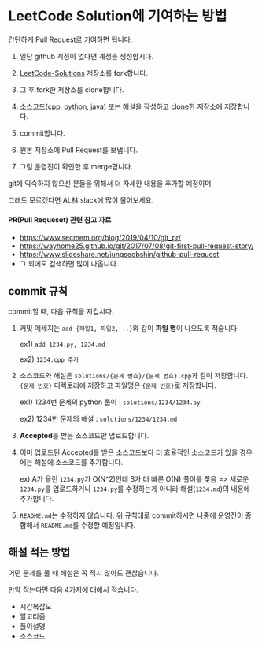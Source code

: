 # LeetCode Solution에 기여하는 방법

간단하게 Pull Request로 기여하면 됩니다.



1. 일단 github 계정이 없다면 계정을 생성합시다.

2. [LeetCode-Solutions](https://github.com/all1m-algorithm-study/LeetCode-Solutions) 저장소를 fork합니다.
3. 그 후 fork한 저장소를 clone합니다.
4. 소스코드(cpp, python, java) 또는 해설을 작성하고 clone한 저장소에 저장합니다.
5. commit합니다.
6. 원본 저장소에 Pull Request를 보냅니다.
7. 그럼 운영진이 확인한 후 merge합니다.



git에 익숙하지 않으신 분들을 위해서 더 자세한 내용을 추가할 예정이며

그래도 모르겠다면 AL林 slack에 많이 물어보세요.



#### PR(Pull Requeset) 관련 참고 자료

- https://www.secmem.org/blog/2019/04/10/git_pr/
- https://wayhome25.github.io/git/2017/07/08/git-first-pull-request-story/
- https://www.slideshare.net/jungseobshin/github-pull-request
- 그 외에도 검색하면 많이 나옵니다.



## commit 규칙

commit할 때, 다음 규칙을 지킵시다.

1. 커밋 메세지는 `add {파일1, 파일2, ..}`와 같이 **파일 명**이 나오도록 적습니다.

   ex1) `add 1234.py, 1234.md`

   ex2) `1234.cpp 추가`

2. 소스코드와 해설은 `solutions/{문제 번호}/{문제 번호}.cpp`과 같이 저장합니다. `{문제 번호}` 디렉토리에 저장하고 파일명은 `{문제 번호}`로 저장합니다.

   ex1) 1234번 문제의 python 풀이 : `solutions/1234/1234.py`

   ex2) 1234번 문제의 해설 : `solutions/1234/1234.md`

3. **Accepted**를 받은 소스코드만 업로드합니다.

4. 이미 업로드된 Accepted를 받은 소스코드보다 더 효율적인 소스코드가 있을 경우에는 해설에 소스코드를 추가합니다.

   ex) A가 올린 `1234.py`가 O(N^2)인데 B가 더 빠른 O(N) 풀이를 찾음 => 새로운 `1234.py`를 업로드하거나 `1234.py`를 수정하는게 아니라 해설(`1234.md`)의 내용에 추가합니다. 

5. `README.md`는 수정하지 않습니다. 위 규칙대로 commit하시면 나중에 운영진이 종합해서 `README.md`를 수정할 예정입니다.



## 해설 적는 방법

어떤 문제를 풀 때 해설은 꼭 적지 않아도 괜찮습니다.

만약 적는다면 다음 4가지에 대해서 적습니다.

- 시간복잡도
- 알고리즘
- 풀이설명
- 소스코드







